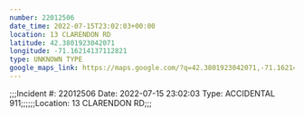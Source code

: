 ```yaml
---
number: 22012506
date_time: 2022-07-15T23:02:03+00:00
location: 13 CLARENDON RD
latitude: 42.3801923042071
longitude: -71.16214137112821
type: UNKNOWN TYPE
google_maps_link: https://maps.google.com/?q=42.3801923042071,-71.16214137112821
---
```


;;;Incident #: 22012506  Date: 2022-07-15 23:02:03   Type: ACCIDENTAL 911;;;;;;Location: 13 CLARENDON RD;;;
